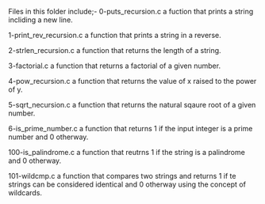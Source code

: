 Files in this folder include;-
0-puts_recursion.c
a fuction that prints a string incliding a new line.

1-print_rev_recursion.c
a function that prints a string in a reverse.

2-strlen_recursion.c
a function that returns the length of a string.

3-factorial.c
a function that returns a factorial of a given number.

4-pow_recursion.c
a function that returns the value of x raised to the power of y.

5-sqrt_necursion.c
a function that returns the natural sqaure root of a given number.

6-is_prime_number.c
a function that returns 1 if the input integer is a prime number and 0 otherway.

100-is_palindrome.c
a function that reutrns 1 if the string is a palindrome and 0 otherway.

101-wildcmp.c
a function that compares two strings and returns 1 if te strings can be considered identical and 0 otherway using the concept of wildcards.